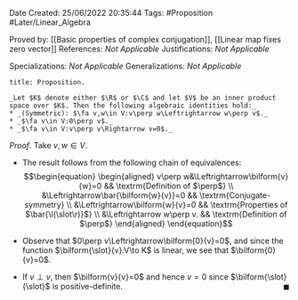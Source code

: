 <div class="topSpace"></div>

Date Created: 25/06/2022 20:35:44
Tags: #Proposition #Later/Linear_Algebra

Proved by: [[Basic properties of complex conjugation]], [[Linear map fixes zero vector]]
References: _Not Applicable_
Justifications: _Not Applicable_

Specializations: _Not Applicable_
Generalizations: _Not Applicable_

``` ad-Proposition
title: Proposition.

_Let $K$ denote either $\R$ or $\C$ and let $V$ be an inner product space over $K$. Then the following algebraic identities hold:_
* _(Symmetric): $\fa v,w\in V:v\perp w\Leftrightarrow w\perp v$._
* _$\fa v\in V:0\perp v$._
* _$\fa v\in V:v\perp v\Rightarrow v=0$._

```
_Proof_. Take $v,w\in V$.
* The result follows from the following chain of equivalences:
$$\begin{equation}
    \begin{aligned}
        v\perp w&\Leftrightarrow\bilform{v}{w}=0 && \textrm{Definition of $\perp$} \\
        &\Leftrightarrow\bar{\bilform{w}{v}}=0 && \textrm{Conjugate-symmetry} \\
        &\Leftrightarrow\bilform{w}{v}=0 && \textrm{Properties of $\bar{\l(\slot\r)}$} \\
        &\Leftrightarrow w\perp v. && \textrm{Definition of $\perp$}
    \end{aligned}
\end{equation}$$

* Observe that $0\perp v\Leftrightarrow\bilform{0}{v}=0$, and since the function $\bilform{\slot}{v}:V\to K$ is linear, we see that $\bilform{0}{v}=0$.
* If $v\perp v$, then $\bilform{v}{v}=0$ and hence $v=0$ since $\bilform{\slot}{\slot}$ is positive-definite.<span style="float:right;">$\blacksquare$</span>
